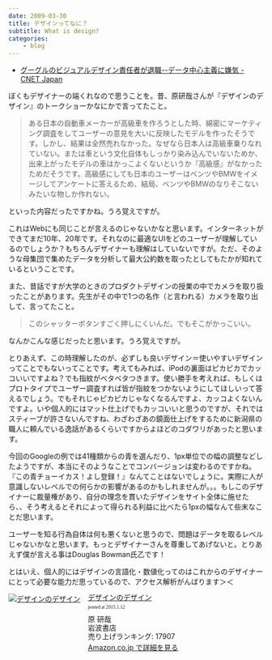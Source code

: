 ```yaml
---
date: 2009-03-30
title: デザインってなに？
subtitle: What is design?
categories: 
    - blog
---
```


+ [グーグルのビジュアルデザイン責任者が退職--データ中心主義に嫌気 - CNET Japan](http://japan.cnet.com/news/biz/20390324/)

ぼくもデザイナーの端くれなので思うことを。昔、原研哉さんが『デザインのデザイン』のトークショーかなにかで言ってたこと。

> ある日本の自動車メーカーが高級車を作ろうとした時、綿密にマーケティング調査をしてユーザーの意見を大いに反映したモデルを作ったそうです。しかし、結果は全然売れなかった。なぜなら日本人は高級車乗りなれていない。または車という文化自体もしっかり染み込んでいないためか、出来上がったモデルの車はかっこよくないというか『高級感』がなかったためだそうです。高級感にしても日本のユーザーはベンツやBMWをイメージしてアンケートに答えるため、結局、ベンツやBMWのなりそこないみたいな物しか作れない。

といった内容だったですかね。うろ覚えですが。

これはWebにも同じことが言えるのじゃないかなと思います。インターネットができてまだ10年、20年です。それなのに最適なUIをどのユーザーが理解しているのでしょうか？もちろんデザイナーも理解はしていないですが。ただ、そのような母集団で集めたデータを分析して最大公約数を取ったとしてもたかが知れているということです。

また、昔話ですが大学のときのプロダクトデザインの授業の中でカメラを取り扱ったことがあります。先生がその中で1つの名作（と言われる）カメラを取り出して、言ってたこと。

> このシャッターボタンすごく押しにくいんだ。でもそこがかっこいい。

なんかこんな感じだったと思います。うろ覚えですが。

とりあえず、この時理解したのが、必ずしも良いデザイン＝使いやすいデザインってことでもないってことです。考えてもみれば、iPodの裏面はピカピカでカッコいいですよね？でも指紋がベタベタつきます。使い勝手を考えれば、もしくはプロトタイプでユーザー調査すれば皆が指紋をつかないようにしてほしいって答えるでしょう。でもそれじゃピカピカじゃなくなるんですよ、カッコよくないんですよ。いや個人的にはマット仕上げでもカッコいいと思うのですが、それではスティーブが許さないんですね、わざわざあの鏡面仕上げをするために新潟県の職人に頼んでいる逸話があるくらいですからよほどのコダワリがあったと思います。

今回のGoogleの例では41種類からの青を選んだり、1px単位での幅の調整などしたようですが、本当にそのようなことでコンバージョンは変わるのですかね。『この青チョーイカス！よし登録！』なんてことはないでしょうに。実際に人が意識しないレベルでの何らかの影響があるのかもしれませんが。。。もしこのデザイナーに裁量権があり、自分の理念を貫いたデザインをサイト全体に施せたら、、そう考えるとそれによって得られる利益に比べたら1pxの幅なんて些末なことだ思います。

ユーザーを知る行為自体は何も悪くないと思うので、問題はデータを取るレベルじゃないかなと思います。もっとデザイナーさんを尊重してあげないと。とりあえず僕が言える事はDouglas Bowman氏乙です！

とはいえ、個人的にはデザインの言語化・数値化ってのはこれからのデザイナーにとって必要な能力だ思っているので、アクセス解析がんばります＞＜

<div class="azlink-box"><div class="azlink-image" style="float:left"><a href="http://www.amazon.co.jp/exec/obidos/ASIN/4000240056/warikiru-22/" name="azlinklink" target="_blank"><img src="http://ecx.images-amazon.com/images/I/31FR5H8JAEL._SL160_.jpg" alt="デザインのデザイン" style="border:none" /></a></div><div class="azlink-info" style="float:left;margin-left:15px;line-height:120%"><div class="azlink-name" style="margin-bottom:10px;line-height:120%"><a href="http://www.amazon.co.jp/exec/obidos/ASIN/4000240056/warikiru-22/" name="azlinklink" target="_blank">デザインのデザイン</a><div class="azlink-powered-date" style="font-size:7pt;margin-top:5px;font-family:verdana;line-height:120%">posted at 2015.1.12</div></div><div class="azlink-detail">原 研哉<br />岩波書店<br />売り上げランキング: 17907<br /></div><div class="azlink-link" style="margin-top:5px"><a href="http://www.amazon.co.jp/exec/obidos/ASIN/4000240056/warikiru-22/" target="_blank">Amazon.co.jp で詳細を見る</a></div></div><div class="azlink-footer" style="clear:left"></div></div>
